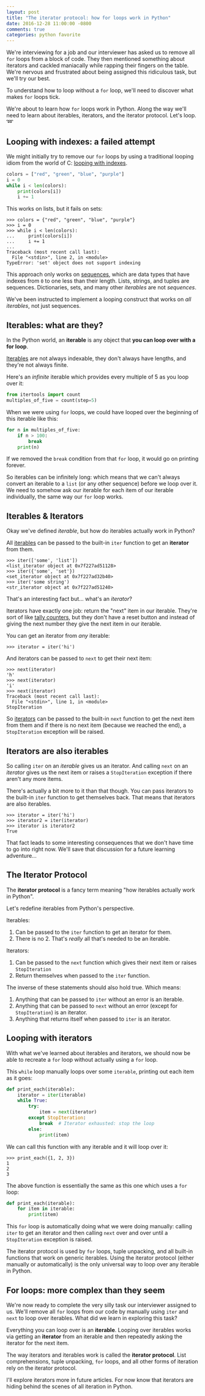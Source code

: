 ```yaml
---
layout: post
title: "The iterator protocol: how for loops work in Python"
date: 2016-12-28 11:00:00 -0800
comments: true
categories: python favorite
---
```


We're interviewing for a job and our interviewer has asked us to remove all `for` loops from a block of code.  They then mentioned something about iterators and cackled maniacally while rapping their fingers on the table.  We're nervous and frustrated about being assigned this ridiculous task, but we'll try our best.

To understand how to loop without a `for` loop, we'll need to discover what makes `for` loops tick.

We're about to learn how `for` loops work in Python.  Along the way we'll need to learn about iterables, iterators, and the iterator protocol.  Let's loop. ➿


## Looping with indexes: a failed attempt

We might initially try to remove our `for` loops by using a traditional looping idiom from the world of C: [looping with indexes][loop with indexes].

```python
colors = ["red", "green", "blue", "purple"]
i = 0
while i < len(colors):
    print(colors[i])
    i += 1
```

This works on lists, but it fails on sets:

```pycon
>>> colors = {"red", "green", "blue", "purple"}
>>> i = 0
>>> while i < len(colors):
...     print(colors[i])
...     i += 1
...
Traceback (most recent call last):
  File "<stdin>", line 2, in <module>
TypeError: 'set' object does not support indexing
```

This approach only works on [sequences][], which are data types that have indexes from `0` to one less than their length.  Lists, strings, and tuples are sequences.  Dictionaries, sets, and many other *iterables* are not *sequences*.

We've been instructed to implement a looping construct that works on *all iterables*, not just sequences.


## Iterables: what are they?

In the Python world, an **iterable** is any object that **you can loop over with a for loop**.

[Iterables][] are not always indexable, they don't always have lengths, and they're not always finite.

Here's an *infinite* iterable which provides every multiple of 5 as you loop over it:

```python
from itertools import count
multiples_of_five = count(step=5)
```

When we were using `for` loops, we could have looped over the beginning of this iterable like this:

```python
for n in multiples_of_five:
    if n > 100:
        break
    print(n)
```

If we removed the `break` condition from that `for` loop, it would go on printing forever.

So iterables can be infinitely long: which means that we can't always convert an iterable to a `list` (or any other sequence) before we loop over it.  We need to somehow ask our iterable for each item of our iterable individually, the same way our `for` loop works.


## Iterables & Iterators

Okay we've defined *iterable*, but how do iterables actually work in Python?

All [iterables][] can be passed to the built-in `iter` function to get an **iterator** from them.

```pycon
>>> iter(['some', 'list'])
<list_iterator object at 0x7f227ad51128>
>>> iter({'some', 'set'})
<set_iterator object at 0x7f227ad32b40>
>>> iter('some string')
<str_iterator object at 0x7f227ad51240>
```

That's an interesting fact but... what's an *iterator*?

Iterators have exactly one job: return the "next" item in our iterable.  They're sort of like [tally counters][], but they don't have a reset button and instead of giving the next number they give the next item in our iterable.

You can get an iterator from *any* iterable:

```pycon
>>> iterator = iter('hi')
```

And iterators can be passed to ``next`` to get their next item:

```pycon
>>> next(iterator)
'h'
>>> next(iterator)
'i'
>>> next(iterator)
Traceback (most recent call last):
  File "<stdin>", line 1, in <module>
StopIteration
```

So [iterators][] can be passed to the built-in `next` function to get the next item from them and if there is no next item (because we reached the end), a `StopIteration` exception will be raised.


## Iterators are also iterables

So calling `iter` on an *iterable* gives us an iterator.  And calling `next` on an *iterator* gives us the next item or raises a `StopIteration` exception if there aren't any more items.

There's actually a bit more to it than that though.  You can pass iterators to the built-in `iter` function to get themselves back.  That means that iterators are also iterables.

```pycon
>>> iterator = iter('hi')
>>> iterator2 = iter(iterator)
>>> iterator is iterator2
True
```

That fact leads to some interesting consequences that we don't have time to go into right now.  We'll save that discussion for a future learning adventure...


## The Iterator Protocol

The **iterator protocol** is a fancy term meaning "how iterables actually work in Python".

Let's redefine iterables from Python's perspective.

Iterables:

1. Can be passed to the `iter` function to get an iterator for them.
2. There is no 2.  That's *really* all that's needed to be an iterable.

Iterators:

1. Can be passed to the `next` function which gives their next item or raises `StopIteration`
2. Return themselves when passed to the `iter` function.

The inverse of these statements should also hold true.  Which means:

1. Anything that can be passed to `iter` without an error is an iterable.
2. Anything that can be passed to `next` without an error (except for `StopIteration`) is an iterator.
3. Anything that returns itself when passed to `iter` is an iterator.


## Looping with iterators

With what we've learned about iterables and iterators, we should now be able to recreate a `for` loop without actually using a `for` loop.

This `while` loop manually loops over some `iterable`, printing out each item as it goes:

```python
def print_each(iterable):
    iterator = iter(iterable)
    while True:
        try:
            item = next(iterator)
        except StopIteration:
            break  # Iterator exhausted: stop the loop
        else:
            print(item)
```

We can call this function with any iterable and it will loop over it:

```pycon
>>> print_each({1, 2, 3})
1
2
3
```

The above function is essentially the same as this one which uses a `for` loop:

```python
def print_each(iterable):
    for item in iterable:
        print(item)
```

This `for` loop is automatically doing what we were doing manually: calling `iter` to get an iterator and then calling `next` over and over until a `StopIteration` exception is raised.

The iterator protocol is used by `for` loops, tuple unpacking, and all built-in functions that work on generic iterables.  Using the iterator protocol (either manually or automatically) is the only universal way to loop over any iterable in Python.


## For loops: more complex than they seem

We're now ready to complete the very silly task our interviewer assigned to us.  We'll remove all `for` loops from our code by manually using `iter` and `next` to loop over iterables.  What did we learn in exploring this task?

Everything you can loop over is an **iterable**.  Looping over iterables works via getting an **iterator** from an iterable and then repeatedly asking the iterator for the next item.

The way iterators and iterables work is called the **iterator protocol**.  List comprehensions, tuple unpacking, `for` loops, and all other forms of iteration rely on the iterator protocol.

I'll explore iterators more in future articles.  For now know that iterators are hiding behind the scenes of all iteration in Python.

[loop with indexes]: http://treyhunner.com/2016/04/how-to-loop-with-indexes-in-python/
[sequences]: https://docs.python.org/3/glossary.html#term-sequence
[iterables]: https://docs.python.org/3/glossary.html#term-iterable
[iterators]: https://docs.python.org/3/glossary.html#term-iterator
[tally counters]: https://en.wikipedia.org/wiki/Tally_counter
